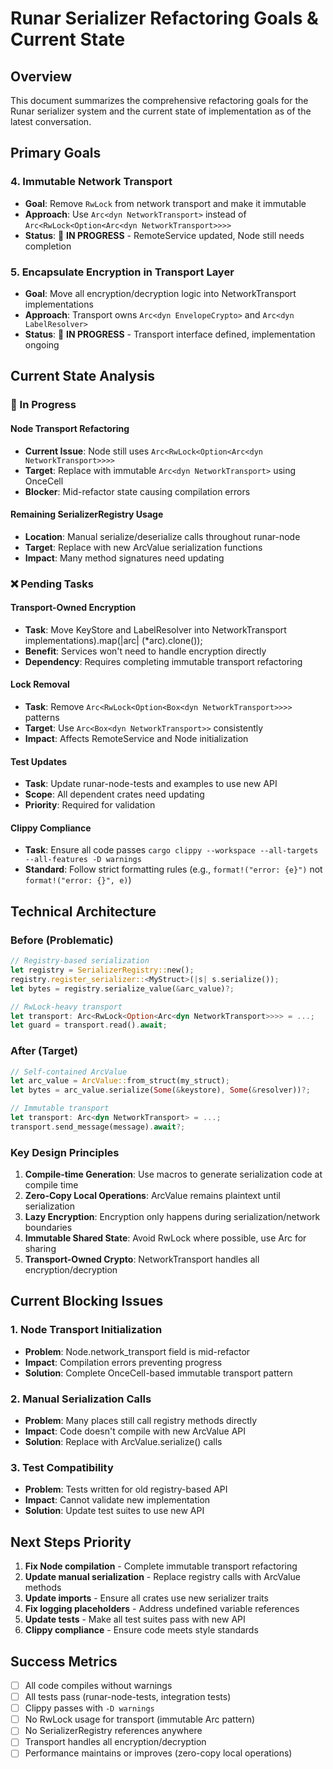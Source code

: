 # Runar Serializer Refactoring Goals & Current State

## Overview
This document summarizes the comprehensive refactoring goals for the Runar serializer system and the current state of implementation as of the latest conversation.

## Primary Goals

### 4. **Immutable Network Transport**
- **Goal**: Remove `RwLock` from network transport and make it immutable
- **Approach**: Use `Arc<dyn NetworkTransport>` instead of `Arc<RwLock<Option<Arc<dyn NetworkTransport>>>>`
- **Status**: 🔄 **IN PROGRESS** - RemoteService updated, Node still needs completion

### 5. **Encapsulate Encryption in Transport Layer**
- **Goal**: Move all encryption/decryption logic into NetworkTransport implementations
- **Approach**: Transport owns `Arc<dyn EnvelopeCrypto>` and `Arc<dyn LabelResolver>`
- **Status**: 🔄 **IN PROGRESS** - Transport interface defined, implementation ongoing

## Current State Analysis
 
### 🔄 In Progress

#### Node Transport Refactoring
- **Current Issue**: Node still uses `Arc<RwLock<Option<Arc<dyn NetworkTransport>>>>`
- **Target**: Replace with immutable `Arc<dyn NetworkTransport>` using OnceCell
- **Blocker**: Mid-refactor state causing compilation errors

#### Remaining SerializerRegistry Usage
- **Location**: Manual serialize/deserialize calls throughout runar-node
- **Target**: Replace with new ArcValue serialization functions
- **Impact**: Many method signatures need updating

### ❌ Pending Tasks

#### Transport-Owned Encryption
- **Task**: Move KeyStore and LabelResolver into NetworkTransport implementations).map(|arc| (*arc).clone());
- **Benefit**: Services won't need to handle encryption directly
- **Dependency**: Requires completing immutable transport refactoring

#### Lock Removal
- **Task**: Remove `Arc<RwLock<Option<Box<dyn NetworkTransport>>>>` patterns
- **Target**: Use `Arc<Box<dyn NetworkTransport>>` consistently
- **Impact**: Affects RemoteService and Node initialization

#### Test Updates
- **Task**: Update runar-node-tests and examples to use new API
- **Scope**: All dependent crates need updating
- **Priority**: Required for validation

#### Clippy Compliance
- **Task**: Ensure all code passes `cargo clippy --workspace --all-targets --all-features -D warnings`
- **Standard**: Follow strict formatting rules (e.g., `format!("error: {e}")` not `format!("error: {}", e)`)

## Technical Architecture

### Before (Problematic)
```rust
// Registry-based serialization
let registry = SerializerRegistry::new();
registry.register_serializer::<MyStruct>(|s| s.serialize());
let bytes = registry.serialize_value(&arc_value)?;

// RwLock-heavy transport
let transport: Arc<RwLock<Option<Arc<dyn NetworkTransport>>>> = ...;
let guard = transport.read().await;
```

### After (Target)
```rust
// Self-contained ArcValue
let arc_value = ArcValue::from_struct(my_struct);
let bytes = arc_value.serialize(Some(&keystore), Some(&resolver))?;

// Immutable transport
let transport: Arc<dyn NetworkTransport> = ...;
transport.send_message(message).await?;
```

### Key Design Principles

1. **Compile-time Generation**: Use macros to generate serialization code at compile time
2. **Zero-Copy Local Operations**: ArcValue remains plaintext until serialization
3. **Lazy Encryption**: Encryption only happens during serialization/network boundaries
4. **Immutable Shared State**: Avoid RwLock where possible, use Arc for sharing
5. **Transport-Owned Crypto**: NetworkTransport handles all encryption/decryption

## Current Blocking Issues

### 1. Node Transport Initialization
- **Problem**: Node.network_transport field is mid-refactor
- **Impact**: Compilation errors preventing progress
- **Solution**: Complete OnceCell-based immutable transport pattern

### 2. Manual Serialization Calls
- **Problem**: Many places still call registry methods directly
- **Impact**: Code doesn't compile with new ArcValue API
- **Solution**: Replace with ArcValue.serialize() calls

### 3. Test Compatibility
- **Problem**: Tests written for old registry-based API
- **Impact**: Cannot validate new implementation
- **Solution**: Update test suites to use new API

## Next Steps Priority

1. **Fix Node compilation** - Complete immutable transport refactoring
2. **Update manual serialization** - Replace registry calls with ArcValue methods
3. **Update imports** - Ensure all crates use new serializer traits
4. **Fix logging placeholders** - Address undefined variable references
5. **Update tests** - Make all test suites pass with new API
6. **Clippy compliance** - Ensure code meets style standards

## Success Metrics

- [ ] All code compiles without warnings
- [ ] All tests pass (runar-node-tests, integration tests)
- [ ] Clippy passes with `-D warnings`
- [ ] No RwLock usage for transport (immutable Arc pattern)
- [ ] No SerializerRegistry references anywhere
- [ ] Transport handles all encryption/decryption
- [ ] Performance maintains or improves (zero-copy local operations)
